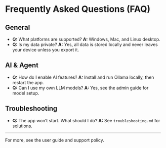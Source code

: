 # Frequently Asked Questions (FAQ)

## General
- **Q:** What platforms are supported?
  **A:** Windows, Mac, and Linux desktop.
- **Q:** Is my data private?
  **A:** Yes, all data is stored locally and never leaves your device unless you export it.

## AI & Agent
- **Q:** How do I enable AI features?
  **A:** Install and run Ollama locally, then restart the app.
- **Q:** Can I use my own LLM models?
  **A:** Yes, see the admin guide for model setup.

## Troubleshooting
- **Q:** The app won’t start. What should I do?
  **A:** See `troubleshooting.md` for solutions.

---

For more, see the user guide and support policy.

